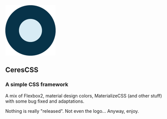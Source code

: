 <img src="images/ceres_logo.png" data-canonical-src="images/ceres_logo.png" width="158" height="158" />

## CeresCSS  
### A simple CSS framework

A mix of Flexbox2, material design colors, MaterializeCSS (and other stuff) with some bug fixed and adaptations.


Nothing is really "released". Not even the logo... Anyway, enjoy.
